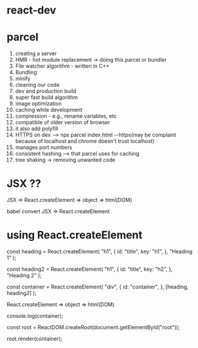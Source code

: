 # react-dev

# parcel

1. creating a server
2. HMR - hot module replacement -> doing this parcel or bundler
3. File watcher algorithm - written in C++
4. Bundling
5. minify
6. cleaning our code
7. dev and production build
8. super fast build algorithm
9. image optimization
10. caching while development
11. compression - e.g., rename variables, etc
12. compatible of older version of browser
13. it also add polyfill
14. HTTPS on dev --> npx parcel index.html --https(may be complaint because of localhost and chrome doesn't trust localhost)
15. manages port numbers
16. consistent hashing --> that parcel uses for caching
17. tree shaking -> removing unwanted code

# JSX ??

JSX => React.createElement => object => html(DOM)

babel convert JSX => React.createElement

# using React.createElement

const heading = React.createElement(
"h1",
{
id: "title",
key: "h1",
},
"Heading 1"
);

const heading2 = React.createElement(
"h1",
{
id: "title",
key: "h2",
},
"Heading 2"
);

const container = React.createElement(
"div",
{
id: "container",
},
[heading, heading2]
);

React.createElement => object => html(DOM)

console.log(container);

const root = ReactDOM.createRoot(document.getElementById("root"));

root.render(container);
